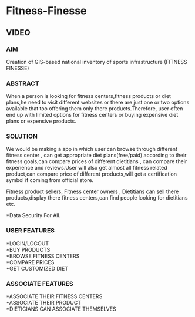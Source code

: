 # Fitness-Finesse

## VIDEO


### AIM

Creation of GIS-based national inventory of sports infrastructure
(FITNESS FINESSE)

### ABSTRACT

When a person is looking for fitness centers,fitness products or diet plans,he need to visit different websites or there are just one or two options available that too offering them only there products.Therefore, user often end up with limited options for fitness centers or buying expensive diet plans or expensive products. 

### SOLUTION

We would be making a app in which user can browse through different fitness center , can get appropriate diet plans(free/paid) according to their fitness goals,can  compare prices of different dietitians , can compare their experience and reviews.User will also get almost all fitness related product,can compare price of different products,will get a certification symbol if coming from official store.

Fitness product sellers, Fitness center owners , Dietitians can sell there products,display there fitness centers,can find people looking for dietitians etc.

*Data Security For All. 

### USER FEATURES
*LOGIN/LOGOUT </br>
*BUY PRODUCTS </br>
*BROWSE FITNESS CENTERS </br>
*COMPARE PRICES </br>
*GET CUSTOMIZED DIET </br>

### ASSOCIATE FEATURES
*ASSOCIATE THEIR FITNESS CENTERS</br>
*ASSOCIATE THEIR PRODUCT</br>
*DIETICIANS CAN ASSOCIATE THEMSELVES




